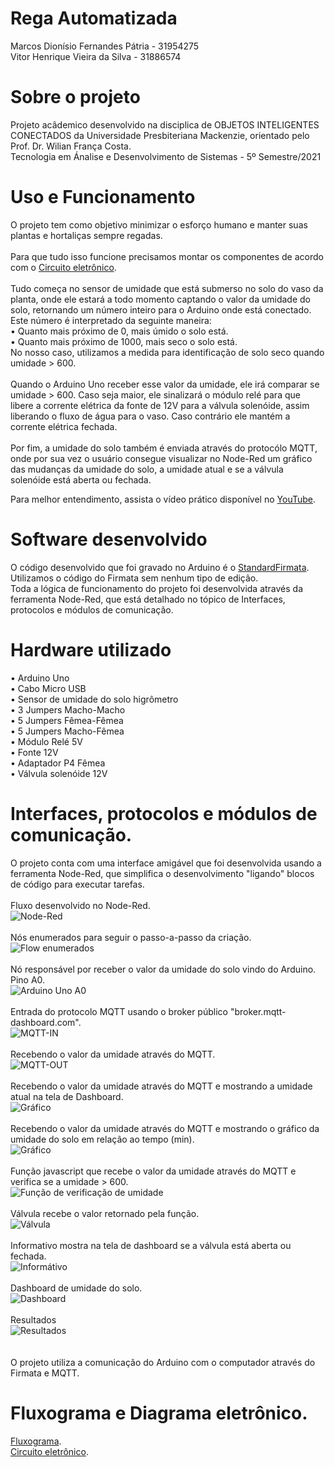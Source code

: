 # Rega Automatizada
Marcos Dionísio Fernandes Pátria - 31954275
<br/>
Vitor Henrique Vieira da Silva - 31886574


# Sobre o projeto
Projeto acâdemico desenvolvido na disciplica de OBJETOS INTELIGENTES CONECTADOS da Universidade Presbiteriana Mackenzie, orientado pelo Prof. Dr. Wilian França Costa.
<br/>
Tecnologia em Ánalise e Desenvolvimento de Sistemas - 5º Semestre/2021
# Uso e Funcionamento
O projeto tem como objetivo minimizar o esforço humano e manter suas plantas e hortaliças sempre regadas.
<br/>
<br/>
Para que tudo isso funcione precisamos montar os componentes de acordo com o <a href="https://github.com/vitaohvs/RegaAutomatizada/blob/9250b0e3e420df0672df20511278835730cef586/circuito_eletronico.png">Circuito eletrônico</a>.
<br/>
<br/>
Tudo começa no sensor de umidade que está submerso no solo do vaso da planta, onde ele estará a todo momento captando o valor da umidade do solo, retornando um número inteiro para o Arduino onde está conectado. 
<br/>
Este número é interpretado da seguinte maneira:
<br/>
 • Quanto mais próximo de 0, mais úmido o solo está.
 <br/>
 • Quanto mais próximo de 1000, mais seco o solo está.
 <br/>
No nosso caso, utilizamos a medida para identificação de solo seco quando umidade > 600.
<br/>
<br/>
Quando o Arduino Uno receber esse valor da umidade, ele irá comparar se umidade > 600. Caso seja maior, ele sinalizará o módulo relé para que libere a corrente elétrica da fonte de 12V para a válvula solenóide, assim liberando o fluxo de água para o vaso. Caso contrário ele mantém a corrente elétrica fechada.
<br/>
<br/>
Por fim, a umidade do solo também é enviada através do protocólo MQTT, onde por sua vez o usuário consegue visualizar no Node-Red um gráfico das mudanças da umidade do solo, a umidade atual e se a válvula solenóide está aberta ou fechada.

Para melhor entendimento, assista o vídeo prático disponível no
<a href="https://www.youtube.com/watch?v=ZRKDpgJ3kLU">YouTube</a>.

# Software desenvolvido
O código desenvolvido que foi gravado no Arduino é o <a href="https://github.com/vitaohvs/RegaAutomatizada/blob/ee63eff638df5301a409dd94641cb1dd563381e9/StandardFirmata.ino">StandardFirmata</a>. Utilizamos o código do Firmata sem nenhum tipo de edição.
<br/>
Toda a lógica de funcionamento do projeto foi desenvolvida através da ferramenta Node-Red, que está detalhado no tópico de Interfaces, protocolos e módulos de comunicação.

# Hardware utilizado
 • Arduino Uno
 <br/>
 • Cabo Micro USB
 <br/>
 • Sensor de umidade do solo higrômetro
 <br/>
 • 3 Jumpers Macho-Macho
 <br/>
 • 5 Jumpers Fêmea-Fêmea
 <br/>
 • 5 Jumpers Macho-Fêmea
 <br/>
 • Módulo Relé 5V
 <br/>
 • Fonte 12V
 <br/>
 • Adaptador P4 Fêmea
 <br/>
 • Válvula solenóide 12V
 
# Interfaces, protocolos e módulos de comunicação.
O projeto conta com uma interface amigável que foi desenvolvida usando a ferramenta Node-Red, que simplifica o desenvolvimento "ligando" blocos de código para executar tarefas.
<br/>
<br/>
Fluxo desenvolvido no Node-Red.
<br/>
![Node-Red](node-red.png)
<br/>
<br/>
Nós enumerados para seguir o passo-a-passo da criação.
<br/>
![Flow enumerados](flow-numerados.PNG)
<br/>
<br/>
Nó responsável por receber o valor da umidade do solo vindo do Arduino. Pino A0.
<br/>
![Arduino Uno A0](1.PNG)
<br/>
<br/>
Entrada do protocolo MQTT usando o broker público "broker.mqtt-dashboard.com".
<br/>
![MQTT-IN](2.PNG)
<br/>
<br/>
Recebendo o valor da umidade através do MQTT.
<br/>
![MQTT-OUT](3.PNG)
<br/>
<br/>
Recebendo o valor da umidade através do MQTT e mostrando a umidade atual na tela de Dashboard.
<br/>
![Gráfico](4.PNG)
<br/>
<br/>
Recebendo o valor da umidade através do MQTT e mostrando o gráfico da umidade do solo em relação ao tempo (min).
<br/>
![Gráfico](5.PNG)
<br/>
<br/>
Função javascript que recebe o valor da umidade através do MQTT e verifica se a umidade > 600.
<br/>
![Função de verificação de umidade](6.PNG)
<br/>
<br/>
Válvula recebe o valor retornado pela função.
<br/>
![Válvula](7.PNG)
<br/>
<br/>
Informativo mostra na tela de dashboard se a válvula está aberta ou fechada.
<br/>
![Informátivo](8.PNG)
<br/>
<br/>
Dashboard de umidade do solo.
<br/>
![Dashboard](dashboard-umidade-solo.PNG)
<br/>
<br/>
Resultados
<br/>
![Resultados](resultados.PNG)
<br/>
<br/>
<br/>
O projeto utiliza a comunicação do Arduino com o computador através do Firmata e MQTT.

# Fluxograma e Diagrama eletrônico.
<a href="https://github.com/vitaohvs/RegaAutomatizada/blob/b548cbff2040df70c092d8292049b8ec3a8453f0/fluxograma.png">Fluxograma</a>.
<br/>
<a href="https://github.com/vitaohvs/RegaAutomatizada/blob/9250b0e3e420df0672df20511278835730cef586/circuito_eletronico.png">Circuito eletrônico</a>.
